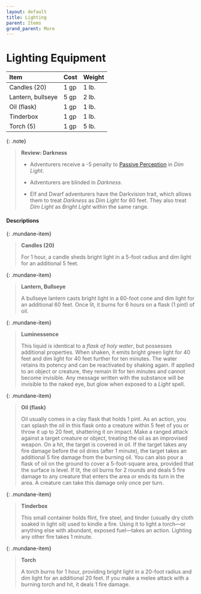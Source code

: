 ```yaml
---
layout: default
title: Lighting
parent: Items
grand_parent: More
---
```


# Lighting Equipment

| Item                                    | Cost  | Weight |
| :-------------------------------------- | :---- | :----- |
| Candles (20)                            | 1 gp  | 1 lb.  |
| Lantern, bullseye                       | 5 gp  | 2 lb.  |
| Oil (flask)                             | 1 gp  | 1 lb.  |
| Tinderbox                               | 1 gp  | 1 lb.  |
| Torch (5)                               | 1 gp  | 5 lb.  |

{: .note}
> **Review: Darkness**
>
> * Adventurers receive a -5 penalty to [Passive Perception](../awareness) in _Dim Light_.
>
> * Adventurers are blinded in _Darkness_.
>
> * Elf and Dwarf adventurers have the Darkvision trait, which allows them to treat _Darkness_ as _Dim Light_ for 60 feet. They also treat _Dim Light_ as _Bright Light_ within the same range.


#### Descriptions

{: .mundane-item}
> **Candles (20)**
>
> For 1 hour, a candle sheds bright light in a 5-foot radius and dim light for an additional 5 feet.

{: .mundane-item}
> **Lantern, Bullseye**
>
> A bullseye lantern casts bright light in a 60-foot cone and dim light for an additional 60 feet. Once lit, it burns for 6 hours on a flask (1 pint) of oil.

{: .mundane-item}
> **Luminessence**
> 
> This liquid is identical to a _flask of holy water_, but possesses additional properties. When shaken, it emits bright green light for 40 feet and dim light for 40 feet further for ten minutes. The water retains its potency and can be reactivated by shaking again. If applied to an object or creature, they remain lit for ten minutes and cannot become invisible. Any message written with the substance will be invisible to the naked eye, but glow when exposed to a _Light_ spell.

{: .mundane-item}
> **Oil (flask)**
>
> Oil usually comes in a clay flask that holds 1 pint. As an action, you can splash the oil in this flask onto a creature within 5 feet of you or throw it up to 20 feet, shattering it on impact. Make a ranged attack against a target creature or object, treating the oil as an improvised weapon. On a hit, the target is covered in oil. If the target takes any fire damage before the oil dries (after 1 minute), the target takes an additional 5 fire damage from the burning oil. You can also pour a flask of oil on the ground to cover a 5-foot-square area, provided that the surface is level. If lit, the oil burns for 2 rounds and deals 5 fire damage to any creature that enters the area or ends its turn in the area. A creature can take this damage only once per turn.

{: .mundane-item}
> **Tinderbox**
>
> This small container holds flint, fire steel, and tinder (usually dry cloth soaked in light oil) used to kindle a fire. Using it to light a torch—or anything else with abundant, exposed fuel—takes an action. Lighting any other fire takes 1 minute.

{: .mundane-item}
> **Torch**
>
> A torch burns for 1 hour, providing bright light in a 20-foot radius and dim light for an additional 20 feet. If you make a melee attack with a burning torch and hit, it deals 1 fire damage.

